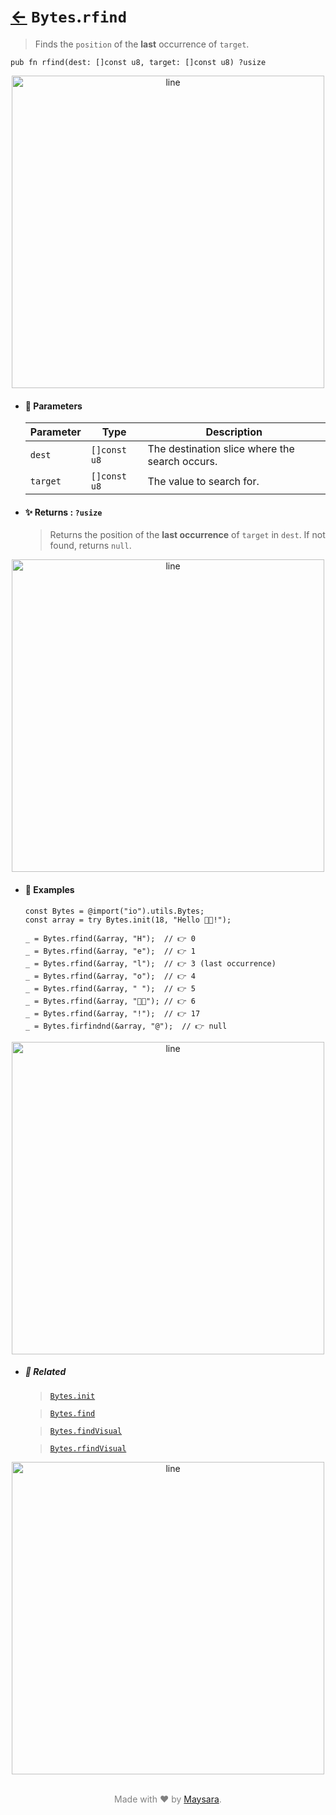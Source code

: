 # [←](../Bytes.md) `Bytes`.`rfind`

> Finds the `position` of the **last** occurrence of `target`.

```zig
pub fn rfind(dest: []const u8, target: []const u8) ?usize
```

<div align="center">
<img src="https://github.com/maysara-elshewehy/io-bench/tree/main/dist/img/md/line.png" alt="line" style="width:500px;"/>
</div>

- #### 🧩 Parameters

    | Parameter | Type         | Description                                    |
    | --------- | ------------ | ---------------------------------------------- |
    | `dest`    | `[]const u8` | The destination slice where the search occurs. |
    | `target`  | `[]const u8` | The value to search for.                       |

- #### ✨ Returns : `?usize`

    > Returns the position of the **last occurrence** of `target` in `dest`. If not found, returns `null`.

<div align="center">
<img src="https://github.com/maysara-elshewehy/io-bench/tree/main/dist/img/md/line.png" alt="line" style="width:500px;"/>
</div>

- #### 🧪 Examples

    ```zig
    const Bytes = @import("io").utils.Bytes;
    const array = try Bytes.init(18, "Hello 👨‍🏭!");
    ```

    ```zig
    _ = Bytes.rfind(&array, "H");  // 👉 0
    _ = Bytes.rfind(&array, "e");  // 👉 1
    _ = Bytes.rfind(&array, "l");  // 👉 3 (last occurrence)
    _ = Bytes.rfind(&array, "o");  // 👉 4
    _ = Bytes.rfind(&array, " ");  // 👉 5
    _ = Bytes.rfind(&array, "👨‍🏭"); // 👉 6
    _ = Bytes.rfind(&array, "!");  // 👉 17
    _ = Bytes.firfindnd(&array, "@");  // 👉 null
    ```

<div align="center">
<img src="https://github.com/maysara-elshewehy/io-bench/tree/main/dist/img/md/line.png" alt="line" style="width:500px;"/>
</div>

- ##### 🔗 Related

  > [`Bytes.init`](./init.md)

  > [`Bytes.find`](./find.md)

  > [`Bytes.findVisual`](./findVisual.md)

  > [`Bytes.rfindVisual`](./rfindVisual.md)


<div align="center">
<img src="https://github.com/maysara-elshewehy/io-bench/tree/main/dist/img/md/line.png" alt="line" style="width:500px;"/>
</div>

<p align="center" style="color:grey;"><br />Made with ❤️ by <a href="http://github.com/maysara-elshewehy" target="blank">Maysara</a>.</p>